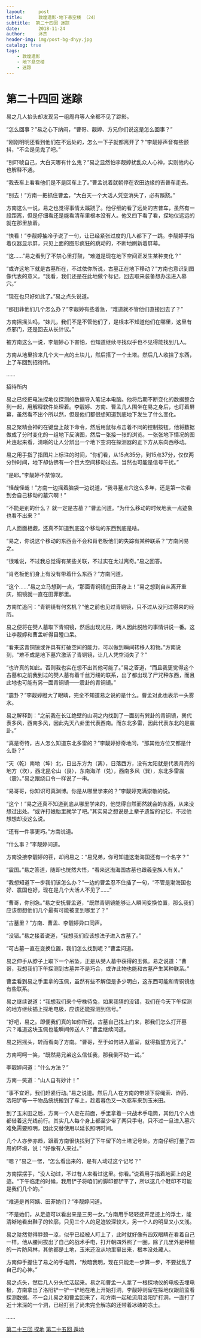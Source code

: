 ```yaml
---
layout:     post
title:      敦煌遗影·地下悬空楼 （24）
subtitle:  第二十四回 迷踪
date:       2018-11-24
author:     沐杰
header-img: img/post-bg-dhyy.jpg
catalog: true
tags:
    - 敦煌遗影
    - 地下悬空楼
    - 迷踪
---
```

# 第二十四回 迷踪

易之几人抬头却发现另一组周冉等人全都不见了踪影。

“怎么回事？”易之心下纳闷，“曹哥、靓婷、方兄你们说这是怎么回事？”

“刚刚明明还看到他们在不远处的，怎么一下子就都离开了？”李靓婷声音有些颤抖，“不会是见鬼了吧。”

“别吓唬自己，大白天哪有什么鬼？”易之显然怕李靓婷扰乱众人心神，实则他内心也解释不通。

“我去车上看看他们是不是回车上了。”曹孟说着就朝停在农田边缘的吉普车走去。

“别去！”方南一把抓住曹孟，“大白天一个大活人凭空消失了，必有蹊跷。”

方南这么一说，易之也觉得事情太蹊跷了。他仔细的看了远处的吉普车，虽然有一段距离，但是仔细看还是能看清车里根本没有人。他又四下看了看，探地仪远远的就在那里放着。

“快看！”李靓婷抽冷子说了一句，让已经紧张过度的几人都下了一跳。李靓婷手指着仪器显示屏，只见上面的图形疯狂的跳动的，不断地刷新着屏幕。

“这……”易之看到了不禁心里打鼓，“难道是现在地下空间正发生某种变化？”

“或许这地下就是古墓所在，不过依你所说，古墓正在地下移动？”方南也意识到图像代表的意义。“我看，我们还是在此地做个标记，回去取来装备想办法进入墓穴。”

“现在也只好如此了。”易之点头说道。

“那田菲他们几个怎么办？”李靓婷有些着急，“难道就不管他们直接回去了？”

方南摇摇头吗，“妹儿，我们不是不管他们了，是根本不知道他们在哪里，这里有点邪门，还是回去从长计议。”

被方南这么一说，李靓婷心下害怕，也知道继续寻找似乎也不见得能找到几人。

方南从地里捡来几个大一点的土块儿，然后搭了一个土塔。然后几人收拾了东西，上了车回到招待所。

……

招待所内

易之已经把电法探地仪探测的数据导入笔记本电脑。他将后期不断变化的数据整合到一起，用解释软件处理着。李靓婷、方南、曹孟几人围坐在易之身后，也盯着屏幕，虽然看不出个所以然，但是他们都很想知道到底地下发生了什么变化。

易之聚精会神的在键盘上敲下命令，然后用鼠标点击着不同的控制按钮。他将数据做成了分时变化的一组地下反演图，然后一张接一张的浏览。一张张地下情况的图片连起来看，清晰的让人分辨出一个地下空洞在探测器的正下方从东向西移动。

易之用手指了指图片上标注的时间，“你们看，从15点35分，到15点37分，仅仅两分钟时间，地下却仿佛有一个巨大空间移动过去。当然也可能是信号干扰。”

“是耶。”李靓婷不禁惊叹。

“怪哉怪哉！”方南一边摇着脑袋一边说道，“我寻墓点穴这么多年，还是第一次看到会自己移动的墓穴啊！”

“不能是别的什么？ 就一定是古墓？”曹孟问道。“为什么移动的时候地表一点迹象也看不出来？”

几人面面相觑，还真不知道到底这个移动的东西到底是啥。

“易之，你说这个移动的东西会不会和肖老板他们的失踪有某种联系？”方南问易之。

“很难说，不过我总觉得有某些关联，不过实在太过离奇。”易之回答。

“肖老板他们身上有没有带着什么东西？”方南问道。

“这个……”易之立马想到一点，“那面青铜镜在田菲身上！”易之想到自从离开重庆，铜镜就一直在田菲那里。

方南忙追问：“青铜镜有何玄机？”他之前也见过青铜镜，只不过从没问过得来的经历。

易之便将在僰人墓取下青铜镜，然后出现光柱，两人因此脱险的事情讲说一番。这让李靓婷和曹孟听得目瞪口呆。

“看来这青铜镜或许具有打破空间的能力，可以做到瞬间转移人和物。”方南说到，“难不成是地下墓穴激活了青铜镜，让几人凭空消失了？”

“也许真的如此。否则我也实在想不出其他可能了。”易之答道，“而且我更觉得这个古墓和之前我到过的僰人墓有着千丝万缕的联系，出了都出现了尸咒种东西，而且此地也可能有另一面青铜镜——震卦的青铜镜。”

“震卦？”李靓婷瞪大了眼睛，完全不知道易之说的是什么。曹孟对此也表示一头雾水。

易之解释到：“之前我在长江绝壁的山洞之内找到了一面刻有巽卦的青铜镜，巽代表多风，西南多风，因此先天八卦里代表西南。而东北多雷，因此代表东北的是震卦。”

“真是奇特，古人怎么知道东北多雷的？”李靓婷好奇地问，“那其他方位又都是什么卦？”

“天（乾）南地（坤）北，日出东方为（离），日落西方，没有太阳就是代表月亮的地方（坎），西北昆仑山（艮），东南海洋（兑），西南多风（巽），东北多雷震（震）。”易之跟绕口令一样说了一串。

“易哥哥，你知识可真渊博。你是从哪里学来的？”李靓婷充满崇敬的说。

“这个！”易之还真不知道到底从哪里学来的，他觉得自然而然就会的东西，从来没想过出处。“或许打娘胎里就学了吧。”其实易之想说是上辈子遗留的记忆，不过他想想却没这么说。

“还有一件事更巧。”方南说道。

“什么事？”李靓婷问道。

方南没接李靓婷的茬，却问易之：“易兄弟，你可知道这渤海国还有一个名字？”

“震国。”易之答道，随即也恍然大悟，“看来这渤海国古墓也跟羲皇族人有关。”

“我想知道下一步我们该怎么办？”一边的曹孟忍不住插了一句，“不管是渤海国也好、震国也好，现在是几个大活人不见了……”

“曹哥，你别急。”易之安抚曹孟道，“既然青铜镜能够让人瞬间变换位置，那么我们应该想想他们几个最有可能被变到哪里了？”

“古墓里？”方南、曹孟、李靓婷异口同声。

“没错。”易之接着说道，“我想我们应该想法子进入古墓了。”

“可古墓一直在变换位置，我们怎么找到呢？”曹孟问道。

易之伸手从脖子上取下一个吊坠，正是从僰人墓中获得的玉佩。易之说道：“曹哥，我想我们下午探测到古墓并不是巧合，或许此物也能和古墓产生某种联系。”

曹孟看到易之手里拿的玉佩，虽然有些不解但是多少明白，这东西可能和青铜镜也有些联系。

易之继续说道：“我想我们来个守株待兔，如果我猜的没错，我们在今天下午探测的地方继续插上探地电极，应该还能探测到信号。”

“好吧，易之。即便我们真的如你所说，古墓自己找上门来，那我们怎么打开墓穴？难道这块玉佩也能瞬间传送人？”曹孟继续问道。

易之摇摇头，转而看向了方南。“曹哥，至于如何进入墓室，就得指望方兄了。”

方南呵呵一笑，“既然易兄弟这么信任我，那我倒不妨一试。”

李靓婷问道：“什么方法？”

方南一笑道：“山人自有妙计！”

“事不宜迟，我们赶紧行动。”易之说道。然后几人在方南的带领下将绳索、炸药、洛阳铲等一干物品统统搬到了车上，趁着暮色又一次驱车来到玉米田。

到了玉米田之后，方南一个人走在前面，手里拿着一只战术手电筒，其他几个人也都借着这光线前行。其实几人每个身上都至少带了两只手电，只不过一旦进入墓穴难免需要照明，因此交替使用以延长照明时间。

几个人亦步亦趋，跟着方南很快找到了下午留下的土塔记号处。方南仔细打量了四周的环境，说：“好像有人来过。”

“嗯？”易之一愣，“怎么看出来的，是有人动过这个记号？”

方南摆摆手，“没人动过，不过有人来看过这里。你看。”说着用手指着地面上的足迹。“下午临走的时候，我用铲子将咱们的脚印都铲平了，所以这几个鞋印不可能是我们几个的。”

“难道是肖阿姨、田菲她们？”李靓婷问道。

“不是她们，从足迹可以看出来是三男一女。”方南用手轻轻抚开足迹上的浮土，能清晰地看出鞋子的轮廓，只见三个人的足迹较深较大，另一个人的明显又小又浅。

易之陡然觉得脖颈一凉，似乎已经被人盯上了，此时就好像有四双眼睛在看着自己一样。他从腰间拔出了自己的战术手电，打开朝四外照了一圈，除了几里外是种植的一片防风林，其他都是土地，玉米还没从地里窜出来，根本没处藏人。

方南伸手握住了易之的手电筒，“敌暗我明，现在只能走一步算一步，不要扰乱了自己的心神。”

易之点头，然后几人分头忙活起来。易之和曹孟一人拿了一根探地仪的电极去埋电极，方南拿出了洛阳铲一铲一铲地在地上开始打洞，李靓婷则留在探地仪跟前监看探测数据。不一会儿易之和曹孟回来了，和方南一起轮流用洛阳铲打洞，一直打了近十米深的一个洞，已经打到了尚未完全解冻的还带着冰碴的冻土。

……

[第二十三回 探地](http://www.jianshu.com/p/6ab3850cabf4)
[第二十五回 遁地](http://www.jianshu.com/p/591feacab466)
